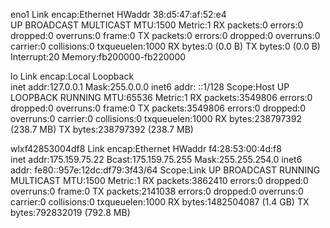 eno1      Link encap:Ethernet  HWaddr 38:d5:47:af:52:e4  
          UP BROADCAST MULTICAST  MTU:1500  Metric:1
          RX packets:0 errors:0 dropped:0 overruns:0 frame:0
          TX packets:0 errors:0 dropped:0 overruns:0 carrier:0
          collisions:0 txqueuelen:1000 
          RX bytes:0 (0.0 B)  TX bytes:0 (0.0 B)
          Interrupt:20 Memory:fb200000-fb220000 

lo        Link encap:Local Loopback  
          inet addr:127.0.0.1  Mask:255.0.0.0
          inet6 addr: ::1/128 Scope:Host
          UP LOOPBACK RUNNING  MTU:65536  Metric:1
          RX packets:3549806 errors:0 dropped:0 overruns:0 frame:0
          TX packets:3549806 errors:0 dropped:0 overruns:0 carrier:0
          collisions:0 txqueuelen:1000 
          RX bytes:238797392 (238.7 MB)  TX bytes:238797392 (238.7 MB)

wlxf42853004df8 Link encap:Ethernet  HWaddr f4:28:53:00:4d:f8  
          inet addr:175.159.75.22  Bcast:175.159.75.255  Mask:255.255.254.0
          inet6 addr: fe80::957e:12dc:df79:3f43/64 Scope:Link
          UP BROADCAST RUNNING MULTICAST  MTU:1500  Metric:1
          RX packets:3862410 errors:0 dropped:0 overruns:0 frame:0
          TX packets:2141038 errors:0 dropped:0 overruns:0 carrier:0
          collisions:0 txqueuelen:1000 
          RX bytes:1482504087 (1.4 GB)  TX bytes:792832019 (792.8 MB)

